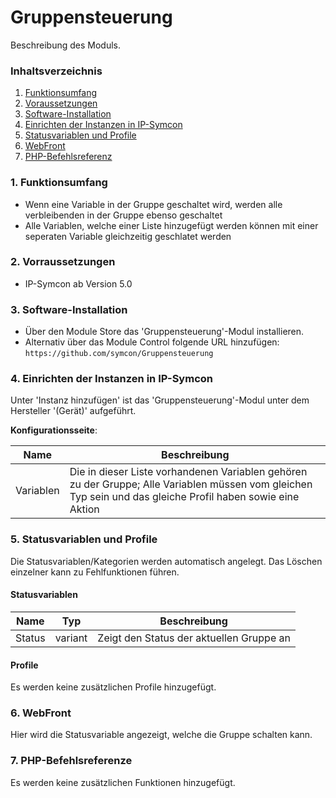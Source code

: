 # Gruppensteuerung
Beschreibung des Moduls.

### Inhaltsverzeichnis

1. [Funktionsumfang](#1-funktionsumfang)
2. [Voraussetzungen](#2-voraussetzungen)
3. [Software-Installation](#3-software-installation)
4. [Einrichten der Instanzen in IP-Symcon](#4-einrichten-der-instanzen-in-ip-symcon)
5. [Statusvariablen und Profile](#5-statusvariablen-und-profile)
6. [WebFront](#6-webfront)
7. [PHP-Befehlsreferenz](#7-php-befehlsreferenz)

### 1. Funktionsumfang

* Wenn eine Variable in der Gruppe geschaltet wird, werden alle verbleibenden in der Gruppe ebenso geschaltet
* Alle Variablen, welche einer Liste hinzugefügt werden können mit einer seperaten Variable gleichzeitig geschlatet werden

### 2. Vorraussetzungen

- IP-Symcon ab Version 5.0

### 3. Software-Installation

* Über den Module Store das 'Gruppensteuerung'-Modul installieren.
* Alternativ über das Module Control folgende URL hinzufügen: `https://github.com/symcon/Gruppensteuerung`

### 4. Einrichten der Instanzen in IP-Symcon

 Unter 'Instanz hinzufügen' ist das 'Gruppensteuerung'-Modul unter dem Hersteller '(Gerät)' aufgeführt.

__Konfigurationsseite__:

Name      | Beschreibung
--------- | ------------------
Variablen | Die in dieser Liste vorhandenen Variablen gehören zu der Gruppe; Alle Variablen müssen vom gleichen Typ sein und das gleiche Profil haben sowie eine Aktion 

### 5. Statusvariablen und Profile

Die Statusvariablen/Kategorien werden automatisch angelegt. Das Löschen einzelner kann zu Fehlfunktionen führen.

#### Statusvariablen

Name   | Typ     | Beschreibung
------ | ------- | ------------
Status |variant  | Zeigt den Status der aktuellen Gruppe an

#### Profile

Es werden keine zusätzlichen Profile hinzugefügt.

### 6. WebFront

Hier wird die Statusvariable angezeigt, welche die Gruppe schalten kann.

### 7. PHP-Befehlsreferenze

Es werden keine zusätzlichen Funktionen hinzugefügt.